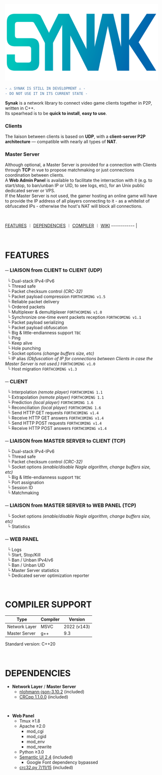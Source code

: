 ![Synak logo](https://raw.githubusercontent.com/PhilJbt/Synak/main/wiki/logo.png)

```diff
- ⚠️ SYNAK IS STILL IN DEVELOPMENT ⚠️ -
- DO NOT USE IT IN ITS CURRENT STATE -
```

**Synak** is a network library to connect video game clients together in P2P, written in C++.\
Its spearhead is to be **quick to install**, **easy to use**.

### Clients
The liaison between clients is based on **UDP**, with a **client-server P2P architecture** — compatible with nearly all types of **NAT**.

### Master Server
Although optional, a Master Server is provided for a connection with Clients through **TCP** in vue to propose matchmaking or just connections coordination between clients.\
A **Web Admin Panel** is available to facilitate the interraction with it (e.g. to start/stop, to ban/unban IP or UID, to see logs, etc), for an Unix public dedicated server or VPS.\
If the Master Server is not used, the gamer hosting an online game will have to provide the IP address of all players connecting to it - as a whitelist of obfuscated IPs - otherwise the host's NAT will block all connections.


&#160;


[FEATURES](README.md#FEATURES) &#65073; [DEPENDENCIES](README.md#DEPENDENCIES) &#65073; [COMPILER](README.md#COMPILER-SUPPORT) &#65073; [WIKI](wiki/readme.md)
------------ |

&#160;

# FEATURES

### &#9472; LIAISON from CLIENT to CLIENT (UDP)
&#160; &#9492; Dual-stack IPv4-IPv6\
&#160; &#9492; Thread safe\
&#160; &#9492; Packet checksum control *(CRC-32)*\
&#160; &#9492; Packet payload compression `FORTHCOMING v1.5`\
&#160; &#9492; Reliable packet delivery\
&#160; &#9492; Ordered packets\
&#160; &#9492; Multiplexer & demultiplexer `FORTHCOMING v1.0`\
&#160; &#9492; Synchronize one-time event packets reception `FORTHCOMING v1.1`\
&#160; &#9492; Packet payload serializing\
&#160; &#9492; Packet payload obfuscation\
&#160; &#9492; Big & little-endianness support `TBC`\
&#160; &#9492; Ping\
&#160; &#9492; Keep alive\
&#160; &#9492; Hole punching\
&#160; &#9492; Socket options *(change buffers size, etc)*\
&#160; &#9492; IP alias *(Obfuscation of IP for connections between Clients in case the Master Server is not used.)* `FORTHCOMING v1.0`\
&#160; &#9492; Host migration `FORTHCOMING v1.3`

### &#9472; CLIENT
&#160; &#9492; Interpolation *(remote player)* `FORTHCOMING 1.1`\
&#160; &#9492; Extrapolation *(remote player)* `FORTHCOMING 1.1`\
&#160; &#9492; Prediction *(local player)* `FORTHCOMING 1.6`\
&#160; &#9492; Reconciliation *(local player)* `FORTHCOMING 1.6`\
&#160; &#9492; Send HTTP GET requests `FORTHCOMING v1.4`\
&#160; &#9492; Receive HTTP GET answers `FORTHCOMING v1.4`\
&#160; &#9492; Send HTTP POST requests `FORTHCOMING v1.4`\
&#160; &#9492; Receive HTTP POST answers `FORTHCOMING v1.4`

### &#9472; LIAISON from MASTER SERVER to CLIENT (TCP)
&#160; &#9492; Dual-stack IPv4-IPv6\
&#160; &#9492; Thread safe\
&#160; &#9492; Packet checksum control *(CRC-32)*\
&#160; &#9492; Socket options *(enable/disable Nagle algorithm, change buffers size, etc)*\
&#160; &#9492; Big & little-endianness support `TBC`\
&#160; &#9492; Port assignation\
&#160; &#9492; Session ID\
&#160; &#9492; Matchmaking

### &#9472; LIAISON from MASTER SERVER to WEB PANEL (TCP)
&#160; &#9492; Socket options *(enable/disable Nagle algorithm, change buffers size, etc)*\
&#160; &#9492; Statistics

### &#9472; WEB PANEL
&#160; &#9492; Logs\
&#160; &#9492; Start, Stop/Kill\
&#160; &#9492; Ban / Unban IPv4/v6\
&#160; &#9492; Ban / Unban UID\
&#160; &#9492; Master Server statistics\
&#160; &#9492; Dedicated server optimization reporter

&#160;

# COMPILER SUPPORT

Type | Compiler | Version
------------ | ------------ | ------------
Network Layer | MSVC | 2022 (v143)
Master Server | g++ | 9.3

Standard version: C++20

&#160;

# DEPENDENCIES

- **Network Layer** / **Master Server**
  - [nlohmann-json-3.10.2](https://github.com/nlohmann/json) (included)
  - [CRCpp 1.1.0.0](https://github.com/d-bahr/CRCpp) (included)

&#160;

- **Web Panel**
  - Tmux ≥1.8
  - Apache ≥2.0
    - mod_cgi
    - mod_cgid
    - mod_env
    - mod_rewrite
  - Python ≥3.0
  - [Semantic UI 2.4](https://semantic-ui.com/) (included)
    - Google Font dependency bypassed
  - [crc32.py 7/11/15](https://gist.github.com/cholcombe973/a0af818d212e58ae151c) (included)
